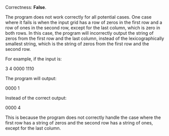 Correctness: **False**.

The program does not work correctly for all potential cases. One case where it fails is when the input grid has a row of zeros in the first row and a row of ones in the second row, except for the last column, which is zero in both rows. In this case, the program will incorrectly output the string of zeros from the first row and the last column, instead of the lexicographically smallest string, which is the string of zeros from the first row and the second row.

For example, if the input is:

3
4
0000
1110

The program will output:

0000
1

Instead of the correct output:

0000
4

This is because the program does not correctly handle the case where the first row has a string of zeros and the second row has a string of ones, except for the last column.